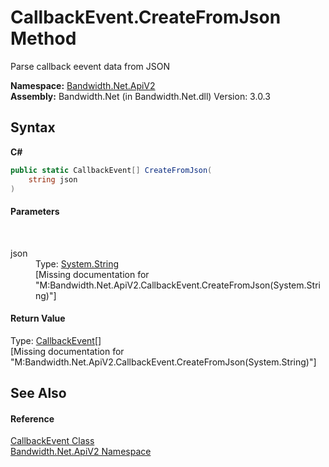 ﻿# CallbackEvent.CreateFromJson Method 
 

Parse callback eevent data from JSON

**Namespace:**&nbsp;<a href ="N_Bandwidth_Net_ApiV2.md">Bandwidth.Net.ApiV2</a><br />**Assembly:**&nbsp;Bandwidth.Net (in Bandwidth.Net.dll) Version: 3.0.3

## Syntax

**C#**<br />
``` C#
public static CallbackEvent[] CreateFromJson(
	string json
)
```


#### Parameters
&nbsp;<dl><dt>json</dt><dd>Type: <a href="http://msdn2.microsoft.com/en-us/library/s1wwdcbf" target="_blank">System.String</a><br />\[Missing <param name="json"/> documentation for "M:Bandwidth.Net.ApiV2.CallbackEvent.CreateFromJson(System.String)"\]</dd></dl>

#### Return Value
Type: <a href ="T_Bandwidth_Net_ApiV2_CallbackEvent.md">CallbackEvent</a>[]<br />\[Missing <returns> documentation for "M:Bandwidth.Net.ApiV2.CallbackEvent.CreateFromJson(System.String)"\]

## See Also


#### Reference
<a href ="T_Bandwidth_Net_ApiV2_CallbackEvent.md">CallbackEvent Class</a><br /><a href ="N_Bandwidth_Net_ApiV2.md">Bandwidth.Net.ApiV2 Namespace</a><br />